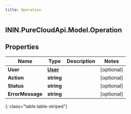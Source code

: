 ```yaml
---
title: Operation
---
```

## ININ.PureCloudApi.Model.Operation

## Properties

|Name | Type | Description | Notes|
|------------ | ------------- | ------------- | -------------|
| **User** | [**User**](User.html) |  | [optional] |
| **Action** | **string** |  | [optional] |
| **Status** | **string** |  | [optional] |
| **ErrorMessage** | **string** |  | [optional] |
{: class="table table-striped"}


